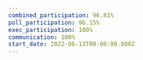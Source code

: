 ```yaml
---
combined_participation: 96.81%
poll_participation: 96.15%
exec_participation: 100%
communication: 100%
start_date: 2022-06-13T00:00:00.000Z
---
```

